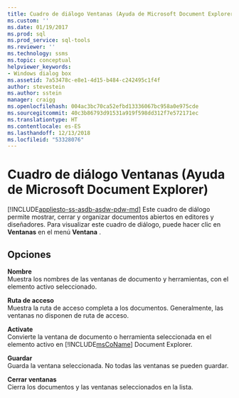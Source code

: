 ```yaml
---
title: Cuadro de diálogo Ventanas (Ayuda de Microsoft Document Explorer) | Microsoft Docs
ms.custom: ''
ms.date: 01/19/2017
ms.prod: sql
ms.prod_service: sql-tools
ms.reviewer: ''
ms.technology: ssms
ms.topic: conceptual
helpviewer_keywords:
- Windows dialog box
ms.assetid: 7a53478c-e8e1-4d15-b484-c242495c1f4f
author: stevestein
ms.author: sstein
manager: craigg
ms.openlocfilehash: 004ac3bc70ca52efbd13336067bc958a0e975cde
ms.sourcegitcommit: 40c3b86793d91531a919f598dd312f7e572171ec
ms.translationtype: HT
ms.contentlocale: es-ES
ms.lasthandoff: 12/13/2018
ms.locfileid: "53328076"
---
```

# <a name="windows-dialog-box-microsoft-document-explorer-help"></a>Cuadro de diálogo Ventanas (Ayuda de Microsoft Document Explorer)
[!INCLUDE[appliesto-ss-asdb-asdw-pdw-md](../../includes/appliesto-ss-asdb-asdw-pdw-md.md)]
Este cuadro de diálogo permite mostrar, cerrar y organizar documentos abiertos en editores y diseñadores. Para visualizar este cuadro de diálogo, puede hacer clic en **Ventanas** en el menú **Ventana** .  
  
## <a name="options"></a>Opciones  
**Nombre**  
Muestra los nombres de las ventanas de documento y herramientas, con el elemento activo seleccionado.  
  
**Ruta de acceso**  
Muestra la ruta de acceso completa a los documentos. Generalmente, las ventanas no disponen de ruta de acceso.  
  
**Activate**  
Convierte la ventana de documento o herramienta seleccionada en el elemento activo en [!INCLUDE[msCoName](../../includes/msconame_md.md)] Document Explorer.  
  
**Guardar**  
Guarda la ventana seleccionada. No todas las ventanas se pueden guardar.  
  
**Cerrar ventanas**  
Cierra los documentos y las ventanas seleccionados en la lista.  
